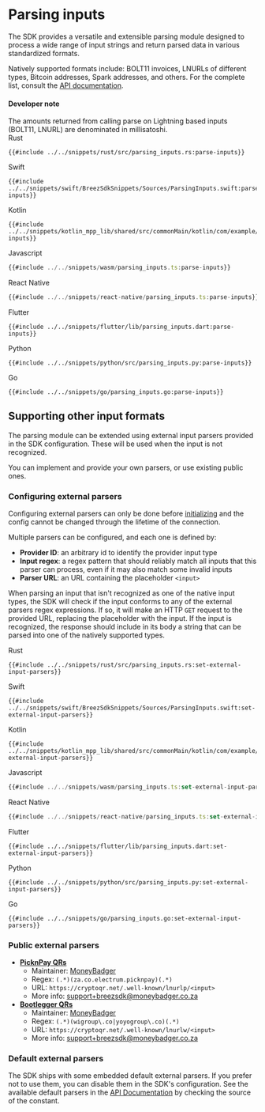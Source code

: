 # Parsing inputs

The SDK provides a versatile and extensible parsing module designed to process a wide range of input strings and return parsed data in various standardized formats.

Natively supported formats include: BOLT11 invoices, LNURLs of different types, Bitcoin addresses, Spark addresses, and others. For the complete list, consult the [API documentation](https://breez.github.io/spark-sdk/breez_sdk_spark/enum.InputType.html).

<div class="warning">
<h4>Developer note</h4>
The amounts returned from calling parse on Lightning based inputs (BOLT11, LNURL) are denominated in millisatoshi.
</div>

<custom-tabs category="lang">
<div slot="title">Rust</div>
<section>

```rust,ignore
{{#include ../../snippets/rust/src/parsing_inputs.rs:parse-inputs}}
```

</section>

<div slot="title">Swift</div>
<section>

```swift,ignore
{{#include ../../snippets/swift/BreezSdkSnippets/Sources/ParsingInputs.swift:parse-inputs}}
```

</section>

<div slot="title">Kotlin</div>
<section>

```kotlin,ignore
{{#include ../../snippets/kotlin_mpp_lib/shared/src/commonMain/kotlin/com/example/kotlinmpplib/ParsingInputs.kt:parse-inputs}}
```

</section>

<div slot="title">Javascript</div>
<section>

```typescript
{{#include ../../snippets/wasm/parsing_inputs.ts:parse-inputs}}
```

</section>

<div slot="title">React Native</div>
<section>

```typescript
{{#include ../../snippets/react-native/parsing_inputs.ts:parse-inputs}}
```

</section>

<div slot="title">Flutter</div>
<section>

```dart,ignore
{{#include ../../snippets/flutter/lib/parsing_inputs.dart:parse-inputs}}
```

</section>

<div slot="title">Python</div>
<section>

```python,ignore
{{#include ../../snippets/python/src/parsing_inputs.py:parse-inputs}}
```

</section>

<div slot="title">Go</div>
<section>

```go,ignore
{{#include ../../snippets/go/parsing_inputs.go:parse-inputs}}
```

</section>
</custom-tabs>

## Supporting other input formats

The parsing module can be extended using external input parsers provided in the SDK configuration. These will be used when the input is not recognized.

You can implement and provide your own parsers, or use existing public ones.

### Configuring external parsers

Configuring external parsers can only be done before [initializing](initializing.md#basic-initialization) and the config cannot be changed through the lifetime of the connection.

Multiple parsers can be configured, and each one is defined by:

- **Provider ID**: an arbitrary id to identify the provider input type
- **Input regex**: a regex pattern that should reliably match all inputs that this parser can process, even if it may also match some invalid inputs
- **Parser URL**: an URL containing the placeholder `<input>`

When parsing an input that isn't recognized as one of the native input types, the SDK will check if the input conforms to any of the external parsers regex expressions. If so, it will make an HTTP `GET` request to the provided URL, replacing the placeholder with the input. If the input is recognized, the response should include in its body a string that can be parsed into one of the natively supported types.

<custom-tabs category="lang">
<div slot="title">Rust</div>
<section>

```rust,ignore
{{#include ../../snippets/rust/src/parsing_inputs.rs:set-external-input-parsers}}
```

</section>

<div slot="title">Swift</div>
<section>

```swift,ignore
{{#include ../../snippets/swift/BreezSdkSnippets/Sources/ParsingInputs.swift:set-external-input-parsers}}
```

</section>

<div slot="title">Kotlin</div>
<section>

```kotlin,ignore
{{#include ../../snippets/kotlin_mpp_lib/shared/src/commonMain/kotlin/com/example/kotlinmpplib/ParsingInputs.kt:set-external-input-parsers}}
```

</section>

<div slot="title">Javascript</div>
<section>

```typescript
{{#include ../../snippets/wasm/parsing_inputs.ts:set-external-input-parsers}}
```

</section>

<div slot="title">React Native</div>
<section>

```typescript
{{#include ../../snippets/react-native/parsing_inputs.ts:set-external-input-parsers}}
```

</section>

<div slot="title">Flutter</div>
<section>

```dart,ignore
{{#include ../../snippets/flutter/lib/parsing_inputs.dart:set-external-input-parsers}}
```

</section>

<div slot="title">Python</div>
<section>

```python,ignore
{{#include ../../snippets/python/src/parsing_inputs.py:set-external-input-parsers}}
```

</section>

<div slot="title">Go</div>
<section>

```go,ignore
{{#include ../../snippets/go/parsing_inputs.go:set-external-input-parsers}}
```

</section>
</custom-tabs>

### Public external parsers

- [**PicknPay QRs**](https://www.pnp.co.za/)
  - Maintainer: [MoneyBadger](https://www.moneybadger.co.za/)
  - Regex: `(.*)(za.co.electrum.picknpay)(.*)`
  - URL: `https://cryptoqr.net/.well-known/lnurlp/<input>`
  - More info: [support+breezsdk@moneybadger.co.za](mailto:support+breezsdk@moneybadger.co.za)
- [**Bootlegger QRs**](https://www.bootlegger.coffee/)
  - Maintainer: [MoneyBadger](https://www.moneybadger.co.za/)
  - Regex: `(.*)(wigroup\.co|yoyogroup\.co)(.*)`
  - URL: `https://cryptoqr.net/.well-known/lnurlw/<input>`
  - More info: [support+breezsdk@moneybadger.co.za](mailto:support+breezsdk@moneybadger.co.za)

### Default external parsers

The SDK ships with some embedded default external parsers. If you prefer not to use them, you can disable them in the SDK's configuration. See the available default parsers in the [API Documentation](https://breez.github.io/spark-sdk/breez_sdk_spark/constant.DEFAULT_EXTERNAL_INPUT_PARSERS.html) by checking the source of the constant.
